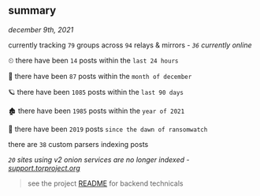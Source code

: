 
## summary
_december 9th, 2021_

currently tracking `79` groups across `94` relays & mirrors - _`36` currently online_

⏲ there have been `14` posts within the `last 24 hours`

🦈 there have been `87` posts within the `month of december`

🪐 there have been `1085` posts within the `last 90 days`

🏚 there have been `1985` posts within the `year of 2021`

🦕 there have been `2019` posts `since the dawn of ransomwatch`

there are `38` custom parsers indexing posts

_`20` sites using v2 onion services are no longer indexed - [support.torproject.org](https://support.torproject.org/onionservices/v2-deprecation/)_

> see the project [README](https://github.com/thetanz/ransomwatch#ransomwatch--) for backend technicals
